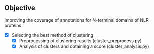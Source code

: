 ## Objective
Improving the coverage of annotations for N-terminal domains of NLR proteins.

- [x] Selecting the best method of clustering
    - [x] Preprocessing of clustering results (cluster_preprocess.py)
    - [x] Analysis of clusters and obtaining a score (cluster_analysis.py)